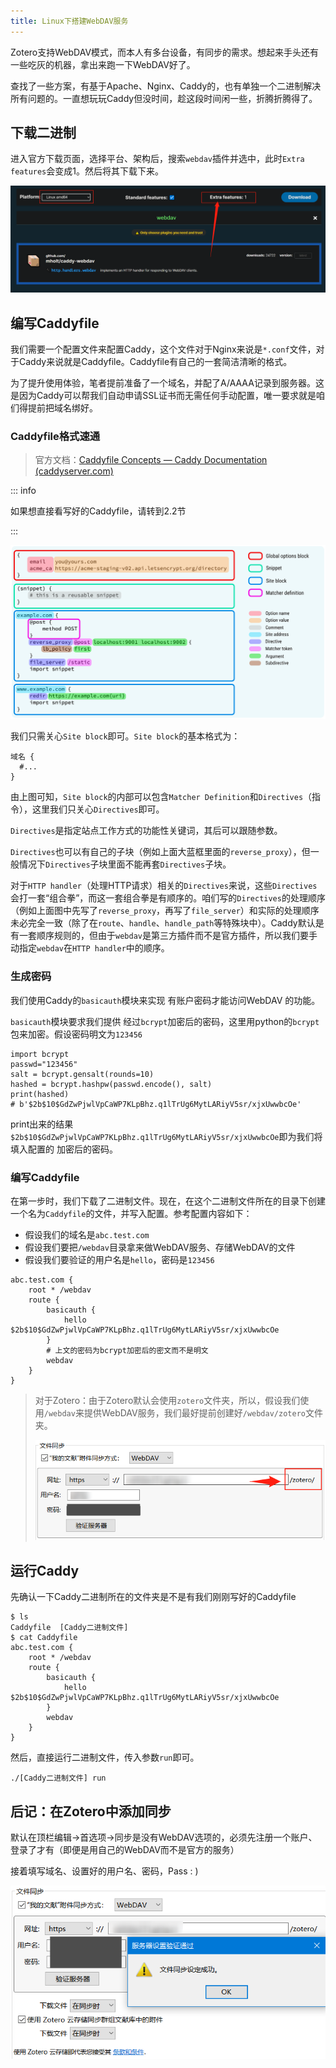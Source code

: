 ```yaml
---
title: Linux下搭建WebDAV服务
---
```


Zotero支持WebDAV模式，而本人有多台设备，有同步的需求。想起来手头还有一些吃灰的机器，拿出来跑一下WebDAV好了。

查找了一些方案，有基于Apache、Nginx、Caddy的，也有单独一个二进制解决所有问题的。一直想玩玩Caddy但没时间，趁这段时间闲一些，折腾折腾得了。

## 下载二进制

进入官方下载页面，选择平台、架构后，搜索`webdav`插件并选中，此时`Extra features`会变成1。然后将其下载下来。

![screenshot_20231125093708](./linux_webdav.assets/screenshot_20231125093708.png)

## 编写Caddyfile

我们需要一个配置文件来配置Caddy，这个文件对于Nginx来说是`*.conf`文件，对于Caddy来说就是Caddyfile。Caddyfile有自己的一套简洁清晰的格式。

为了提升使用体验，笔者提前准备了一个域名，并配了A/AAAA记录到服务器。这是因为Caddy可以帮我们自动申请SSL证书而无需任何手动配置，唯一要求就是咱们得提前把域名绑好。

### Caddyfile格式速通

> 官方文档：[Caddyfile Concepts — Caddy Documentation (caddyserver.com)](https://caddyserver.com/docs/caddyfile/concepts)



::: info

如果想直接看写好的Caddyfile，请转到2.2节

:::

![Caddyfile structure](./linux_webdav.assets/caddyfile-visual.png)

我们只需关心`Site block`即可。`Site block`的基本格式为：

```
域名 {
  #...
}
```



由上图可知，`Site block`的内部可以包含`Matcher Definition`和`Directives`（指令），这里我们只关心`Directives`即可。

`Directives`是指定站点工作方式的功能性关键词，其后可以跟随参数。

`Directives`也可以有自己的子块（例如上面大蓝框里面的`reverse_proxy`），但一般情况下`Directives`子块里面不能再套`Directives`子块。

对于`HTTP handler`（处理HTTP请求）相关的`Directives`来说，这些`Directives`会打一套“组合拳”，而这一套组合拳是有顺序的。咱们写的`Directives`的处理顺序（例如上面图中先写了`reverse_proxy`，再写了`file_server`）和实际的处理顺序未必完全一致（除了在`route`、`handle`、`handle_path`等特殊块中）。Caddy默认是有一套顺序规则的，但由于`webdav`是第三方插件而不是官方插件，所以我们要手动指定`webdav`在`HTTP handler`中的顺序。

### 生成密码

我们使用Caddy的`basicauth`模块来实现 有账户密码才能访问WebDAV 的功能。

`basicauth`模块要求我们提供 经过`bcrypt`加密后的密码，这里用python的`bcrypt`包来加密。假设密码明文为`123456`

```
import bcrypt
passwd="123456"
salt = bcrypt.gensalt(rounds=10)
hashed = bcrypt.hashpw(passwd.encode(), salt)
print(hashed)
# b'$2b$10$GdZwPjwlVpCaWP7KLpBhz.q1lTrUg6MytLARiyV5sr/xjxUwwbcOe'
```

print出来的结果`$2b$10$GdZwPjwlVpCaWP7KLpBhz.q1lTrUg6MytLARiyV5sr/xjxUwwbcOe`即为我们将填入配置的 加密后的密码。

### 编写Caddyfile

在第一步时，我们下载了二进制文件。现在，在这个二进制文件所在的目录下创建一个名为`Caddyfile`的文件，并写入配置。参考配置内容如下：

- 假设我们的域名是`abc.test.com`
- 假设我们要把`/webdav`目录拿来做WebDAV服务、存储WebDAV的文件
- 假设我们要验证的用户名是`hello`，密码是`123456`

```
abc.test.com {
    root * /webdav
    route {
        basicauth {
            hello $2b$10$GdZwPjwlVpCaWP7KLpBhz.q1lTrUg6MytLARiyV5sr/xjxUwwbcOe
        }
        # 上文的密码为bcrypt加密后的密文而不是明文
        webdav
    }
}
```

> 对于Zotero：由于Zotero默认会使用`zotero`文件夹，所以，假设我们使用`/webdav`来提供WebDAV服务，我们最好提前创建好`/webdav/zotero`文件夹。
>
> ![screenshot_20231125125557](./linux_webdav.assets/screenshot_20231125125557.png)

## 运行Caddy

先确认一下Caddy二进制所在的文件夹是不是有我们刚刚写好的Caddyfile

```
$ ls
Caddyfile  [Caddy二进制文件]
$ cat Caddyfile
abc.test.com {
    root * /webdav
    route {
        basicauth {
            hello $2b$10$GdZwPjwlVpCaWP7KLpBhz.q1lTrUg6MytLARiyV5sr/xjxUwwbcOe
        }
        webdav
    }
}
```

然后，直接运行二进制文件，传入参数`run`即可。

```
./[Caddy二进制文件] run
```

## 后记：在Zotero中添加同步

默认在顶栏编辑→首选项→同步是没有WebDAV选项的，必须先注册一个账户、登录了才有（即便是用自己的WebDAV而不是官方的服务）

接着填写域名、设置好的用户名、密码，Pass : )

![screenshot_20231125130355](./linux_webdav.assets/screenshot_20231125130355.png)